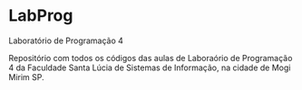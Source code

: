 # LabProg
Laboratório de Programação 4

  Repositório com todos os códigos das aulas de Laboraório de Programação 4 da Faculdade Santa Lúcia de Sistemas de Informação, na cidade de Mogi Mirim SP.
